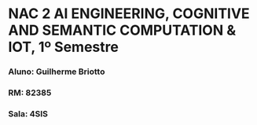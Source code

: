 # NAC 2 AI ENGINEERING, COGNITIVE AND SEMANTIC COMPUTATION & IOT, 1º Semestre

### Aluno: Guilherme Briotto

### RM: 82385

### Sala: 4SIS
